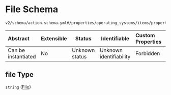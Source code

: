 # File Schema

```txt
v2/schema/action.schema.yml#/properties/operating_systems/items/properties/steps/items/properties/actions/items/oneOf/22/properties/core:write/properties/file
```




| Abstract            | Extensible | Status         | Identifiable            | Custom Properties | Additional Properties | Access Restrictions | Defined In                                                           |
| :------------------ | ---------- | -------------- | ----------------------- | :---------------- | --------------------- | ------------------- | -------------------------------------------------------------------- |
| Can be instantiated | No         | Unknown status | Unknown identifiability | Forbidden         | Allowed               | none                | [device.schema.json\*](../device.schema.json "open original schema") |

## file Type

`string` ([File](device-properties-operating-systems-operating-system-properties-steps-step-properties-group-step-action-oneof-corewrite-action-properties-corewrite-action-properties-file.md))
